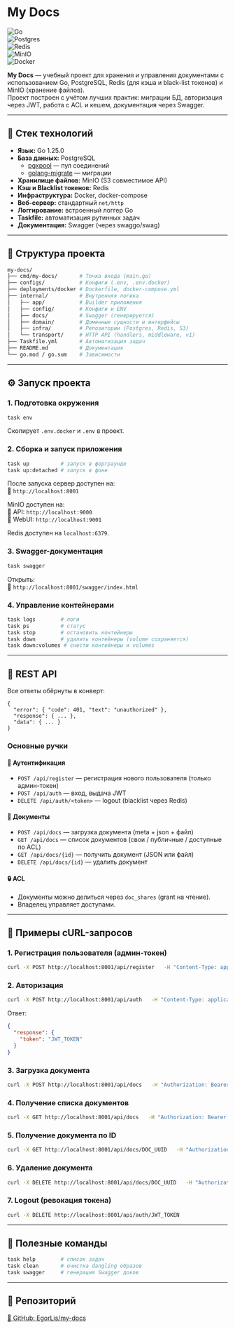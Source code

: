 # My Docs

![Go](https://img.shields.io/badge/Go-1.25.0-blue)  
![Postgres](https://img.shields.io/badge/Postgres-16-blue)  
![Redis](https://img.shields.io/badge/Redis-ready-red)  
![MinIO](https://img.shields.io/badge/S3-MinIO-orange)  
![Docker](https://img.shields.io/badge/Docker-ready-blue)

**My Docs** — учебный проект для хранения и управления документами с использованием Go, PostgreSQL, Redis (для кэша и black-list токенов) и MinIO (хранение файлов).  
Проект построен с учётом лучших практик: миграции БД, авторизация через JWT, работа с ACL и кешем, документация через Swagger.

---

## 🚀 Стек технологий

- **Язык:** Go 1.25.0  
- **База данных:** PostgreSQL  
  - [pgxpool](https://pkg.go.dev/github.com/jackc/pgx/v5/pgxpool) — пул соединений  
  - [golang-migrate](https://github.com/golang-migrate/migrate) — миграции  
- **Хранилище файлов:** MinIO (S3 совместимое API)  
- **Кэш и Blacklist токенов:** Redis  
- **Инфраструктура:** Docker, docker-compose  
- **Веб-сервер:** стандартный `net/http`  
- **Логгирование:** встроенный логгер Go  
- **Taskfile:** автоматизация рутинных задач  
- **Документация:** Swagger (через swaggo/swag)

---

## 📂 Структура проекта

```bash
my-docs/
├── cmd/my-docs/       # Точка входа (main.go)
├── configs/           # Конфиги (.env, .env.docker)
├── deployments/docker # Dockerfile, docker-compose.yml
├── internal/          # Внутренняя логика
│   ├── app/           # Builder приложения
│   ├── config/        # Конфиги и ENV
│   ├── docs/          # Swagger (генерируется)
│   ├── domain/        # Доменные сущности и интерфейсы
│   ├── infra/         # Репозитории (Postgres, Redis, S3)
│   └── transport/     # HTTP API (handlers, middleware, v1)
├── Taskfile.yml       # Автоматизация задач
├── README.md          # Документация
└── go.mod / go.sum    # Зависимости
```

---

## ⚙️ Запуск проекта

### 1. Подготовка окружения

```bash
task env
```

Скопирует `.env.docker` и `.env` в проект.

### 2. Сборка и запуск приложения

```bash
task up          # запуск в форграунде
task up:detached # запуск в фоне
```

После запуска сервер доступен на:  
📍 `http://localhost:8001`

MinIO доступен на:  
📍 API: `http://localhost:9000`  
📍 WebUI: `http://localhost:9001`

Redis доступен на `localhost:6379`.

### 3. Swagger-документация

```bash
task swagger
```

Открыть:  
📍 `http://localhost:8001/swagger/index.html`

### 4. Управление контейнерами

```bash
task logs        # логи
task ps          # статус
task stop        # остановить контейнеры
task down        # удалить контейнеры (volume сохраняется)
task down:volumes # снести контейнеры и volumes
```

---

## 📡 REST API

Все ответы обёрнуты в конверт:

```jsonc
{
  "error": { "code": 401, "text": "unauthorized" },
  "response": { ... },
  "data": { ... }
}
```

### Основные ручки

#### 🔑 Аутентификация

- `POST /api/register` — регистрация нового пользователя (только админ-токен)  
- `POST /api/auth` — вход, выдача JWT  
- `DELETE /api/auth/<token>` — logout (blacklist через Redis)

#### 📄 Документы

- `POST /api/docs` — загрузка документа (meta + json + файл)  
- `GET /api/docs` — список документов (свои / публичные / доступные по ACL)  
- `GET /api/docs/{id}` — получить документ (JSON или файл)  
- `DELETE /api/docs/{id}` — удалить документ  

#### 🔒 ACL

- Документы можно делиться через `doc_shares` (grant на чтение).  
- Владелец управляет доступами.

---

## 📖 Примеры cURL-запросов

### 1. Регистрация пользователя (админ-токен)

```bash
curl -X POST http://localhost:8001/api/register   -H "Content-Type: application/json"   -d '{"token":"ADMIN_TOKEN","login":"testuser1","pswd":"Qwerty123!"}'
```

### 2. Авторизация

```bash
curl -X POST http://localhost:8001/api/auth   -H "Content-Type: application/json"   -d '{"login":"testuser1","pswd":"Qwerty123!"}'
```

Ответ:

```json
{
  "response": {
    "token": "JWT_TOKEN"
  }
}
```

### 3. Загрузка документа

```bash
curl -X POST http://localhost:8001/api/docs   -H "Authorization: Bearer JWT_TOKEN"   -F 'meta={"name":"note.json","file":false,"public":false}'   -F 'json={"hello":"world"}'
```

### 4. Получение списка документов

```bash
curl -X GET http://localhost:8001/api/docs   -H "Authorization: Bearer JWT_TOKEN"
```

### 5. Получение документа по ID

```bash
curl -X GET http://localhost:8001/api/docs/DOC_UUID   -H "Authorization: Bearer JWT_TOKEN"
```

### 6. Удаление документа

```bash
curl -X DELETE http://localhost:8001/api/docs/DOC_UUID   -H "Authorization: Bearer JWT_TOKEN"
```

### 7. Logout (ревокация токена)

```bash
curl -X DELETE http://localhost:8001/api/auth/JWT_TOKEN
```

---

## 📖 Полезные команды

```bash
task help        # список задач
task clean       # очистка dangling образов
task swagger     # генерация Swagger доков
```

---

## 📌 Репозиторий

[🔗 GitHub: EgorLis/my-docs](https://github.com/EgorLis/my-docs)
